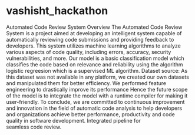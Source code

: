 # vashisht_hackathon
Automated Code Review System
Overview
The Automated Code Review System is a project aimed at developing an intelligent system capable of automatically reviewing code submissions and providing feedback to developers. This system utilizes machine learning algorithms to analyze various aspects of code quality, including errors, accuracy, security vulnerabilities, and more.
Our model is a basic classification model which classifies the code based on relevance and reliability using the algorithm logistic regreesion which is a supervised ML algorithm.
Dataset source:
As this dataset was not available in any platform, we created our own datasets and manipulated them for better efficiency.
We performed feature engineering to drastically improve its performance
Hence the future scope of the model is to integrate the model with a runtime compiler for making it user-friendly.
To conclude, we are committed to continuous improvement and innovation in the field of automatic code analysis to help developers and organizations achieve better performance, productivity and code quality in software development. Integrated pipeline for seamless code review.
